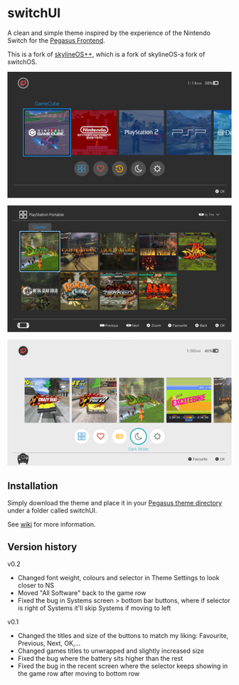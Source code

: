# switchUI

A clean and simple theme inspired by the experience of the Nintendo Switch for the 
[Pegasus Frontend](http://pegasus-frontend.org/).

This is a fork of [skylineOS++](https://github.com/ismaelestalayo/skylineOSP), which is a fork of skylineOS-a fork of switchOS.


![skylineOS Pegasus theme](assets/images/screenshot_systems.png)

![skylineOS Pegasus theme](assets/images/screenshot_psp.png)

![skylineOS Pegasus theme](assets/images/screenshot_recent.png)


## Installation

Simply download the theme and place it in your [Pegasus theme directory](http://pegasus-frontend.org/docs/user-guide/installing-themes/) under a folder called switchUI.

See [wiki](https://github.com/RBertoCases/skylineOS/wiki) for more information.

## Version history

v0.2
- Changed font weight, colours and selector in Theme Settings to look closer to NS
- Moved "All Software" back to the game row
- Fixed the bug in Systems screen > bottom bar buttons, where if selector is right of Systems it'll skip Systems if moving to left

v0.1
- Changed the titles and size of the buttons to match my liking: Favourite, Previous, Next, OK,...
- Changed games titles to unwrapped and slightly increased size
- Fixed the bug where the battery sits higher than the rest
- Fixed the bug in the recent screen where the selector keeps showing in the game row after moving to bottom row